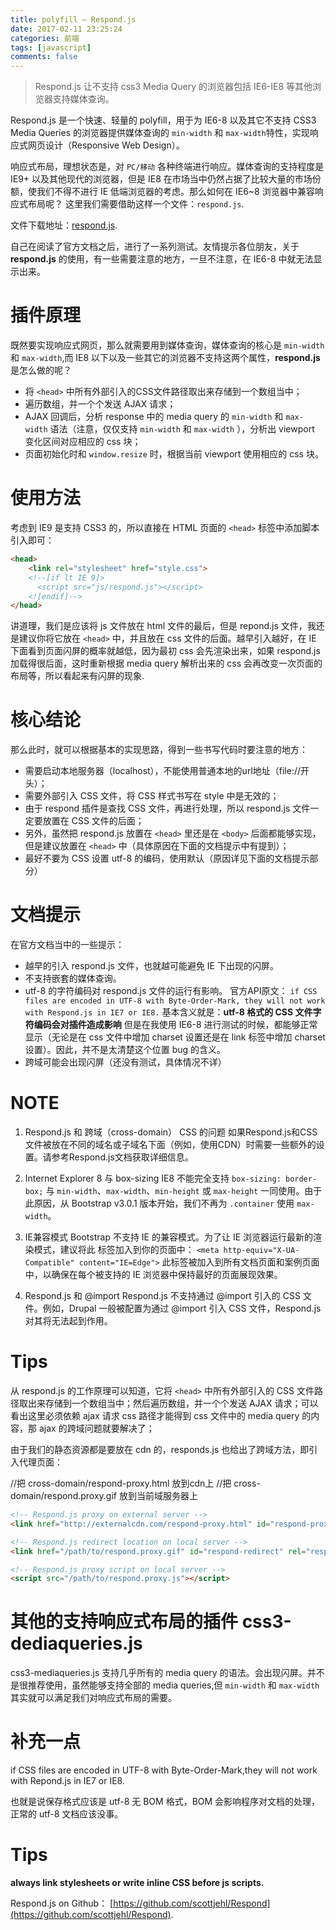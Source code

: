 ```yaml
---
title: polyfill — Respond.js
date: 2017-02-11 23:25:24
categories: 前端
tags: [javascript]
comments: false
---
```


> Respond.js 让不支持 css3 Media Query 的浏览器包括 IE6-IE8 等其他浏览器支持媒体查询。

Respond.js 是一个快速、轻量的 polyfill，用于为 IE6-8 以及其它不支持 CSS3 Media Queries 的浏览器提供媒体查询的 `min-width` 和 `max-width`特性，实现响应式网页设计（Responsive Web Design）。

<!-- more -->

响应式布局，理想状态是，对 `PC/移动` 各种终端进行响应。媒体查询的支持程度是 IE9+ 以及其他现代的浏览器，但是 IE8 在市场当中仍然占据了比较大量的市场份额，使我们不得不进行 IE 低端浏览器的考虑。那么如何在 IE6~8 浏览器中兼容响应式布局呢？
这里我们需要借助这样一个文件：`respond.js`.

文件下载地址：[respond.js](respond.js).

自己在阅读了官方文档之后，进行了一系列测试。友情提示各位朋友，关于 **respond.js** 的使用，有一些需要注意的地方，一旦不注意，在 IE6-8 中就无法显示出来。



# 插件原理
既然要实现响应式网页，那么就需要用到媒体查询，媒体查询的核心是 `min-width` 和 `max-width`,而 IE8 以下以及一些其它的浏览器不支持这两个属性，**respond.js** 是怎么做的呢？

* 将 `<head>` 中所有外部引入的CSS文件路径取出来存储到一个数组当中；
* 遍历数组，并一个个发送 AJAX 请求；
* AJAX 回调后，分析 response 中的 media query 的 `min-width` 和 `max-width` 语法（注意，仅仅支持 `min-width` 和 `max-width` ），分析出 viewport 变化区间对应相应的 css 块；
* 页面初始化时和 `window.resize` 时，根据当前 viewport 使用相应的 css 块。

# 使用方法
考虑到 IE9 是支持 CSS3 的，所以直接在 HTML 页面的 `<head>` 标签中添加脚本引入即可：


``` html
<head>
    <link rel="stylesheet" href="style.css">
    <!--[if lt IE 9]>
      <script src="js/respond.js"></script>
    <![endif]-->
</head>
```

讲道理，我们是应该将 js 文件放在 html 文件的最后，但是 repond.js 文件，我还是建议你将它放在 `<head>` 中，并且放在 css 文件的后面。越早引入越好，在 IE 下面看到页面闪屏的概率就越低，因为最初 css 会先渲染出来，如果 respond.js 加载得很后面，这时重新根据 media query 解析出来的 css 会再改变一次页面的布局等，所以看起来有闪屏的现象.


# 核心结论
那么此时，就可以根据基本的实现思路，得到一些书写代码时要注意的地方：
- 需要启动本地服务器（localhost），不能使用普通本地的url地址（file://开头）；
- 需要外部引入 CSS 文件，将 CSS 样式书写在 style 中是无效的；
- 由于 respond 插件是查找 CSS 文件，再进行处理，所以 respond.js 文件一定要放置在 CSS 文件的后面；
- 另外，虽然把 respond.js 放置在 `<head>` 里还是在 `<body>` 后面都能够实现，但是建议放置在 `<head>` 中（具体原因在下面的文档提示中有提到）；
- 最好不要为 CSS 设置 utf-8 的编码，使用默认（原因详见下面的文档提示部分）



# 文档提示
在官方文档当中的一些提示：
- 越早的引入 respond.js 文件，也就越可能避免 IE 下出现的闪屏。
- 不支持嵌套的媒体查询。
- utf-8 的字符编码对 respond.js 文件的运行有影响。
官方API原文：
`if CSS files are encoded in UTF-8 with Byte-Order-Mark, they will not work with Respond.js in IE7 or IE8.`
基本含义就是：**utf-8 格式的 CSS 文件字符编码会对插件造成影响**
但是在我使用 IE6-8 进行测试的时候，都能够正常显示（无论是在 css 文件中增加 charset 设置还是在 link 标签中增加 charset 设置）。因此，并不是太清楚这个位置 bug 的含义。
- 跨域可能会出现闪屏（还没有测试，具体情况不详）

# NOTE

1. Respond.js 和 跨域（cross-domain） CSS 的问题
如果Respond.js和CSS文件被放在不同的域名或子域名下面（例如，使用CDN）时需要一些额外的设置。请参考Respond.js文档获取详细信息。

2. Internet Explorer 8 与 box-sizing
IE8 不能完全支持 `box-sizing: border-box;` 与 `min-width`、`max-width`、`min-height` 或 `max-height` 一同使用。由于此原因，从 Bootstrap v3.0.1 版本开始，我们不再为 `.container` 使用 `max-width`。

3. IE兼容模式
Bootstrap 不支持 IE 的兼容模式。为了让 IE 浏览器运行最新的渲染模式，建议将此 标签加入到你的页面中：
`<meta http-equiv="X-UA-Compatible" content="IE=Edge">`
此标签被加入到所有文档页面和案例页面中，以确保在每个被支持的 IE 浏览器中保持最好的页面展现效果。

4. Respond.js 和 @import
Respond.js 不支持通过 @import 引入的 CSS 文件。例如，Drupal 一般被配置为通过 @import 引入 CSS 文件，Respond.js 对其将无法起到作用。

# Tips
从 respond.js 的工作原理可以知道，它将 `<head>` 中所有外部引入的 CSS 文件路径取出来存储到一个数组当中；然后遍历数组，并一个个发送 AJAX 请求；可以看出这里必须依赖 ajax 请求 css 路径才能得到 css 文件中的 media query 的内容，那 ajax 的跨域问题就要解决了；

由于我们的静态资源都是要放在 cdn 的，responds.js 也给出了跨域方法，即引入代理页面：

//把 cross-domain/respond-proxy.html 放到cdn上
//把 cross-domain/respond.proxy.gif 放到当前域服务器上

``` html
<!-- Respond.js proxy on external server -->
<link href="http://externalcdn.com/respond-proxy.html" id="respond-proxy" rel="respond-proxy" />

<!-- Respond.js redirect location on local server -->
<link href="/path/to/respond.proxy.gif" id="respond-redirect" rel="respond-redirect" />

<!-- Respond.js proxy script on local server -->
<script src="/path/to/respond.proxy.js"></script>
```


# 其他的支持响应式布局的插件  css3-dediaqueries.js
css3-mediaqueries.js 支持几乎所有的 media query 的语法。会出现闪屏。并不是很推荐使用，虽然能够支持全部的 media queries,但 `min-width` 和 `max-width` 其实就可以满足我们对响应式布局的需要。

# 补充一点
if CSS files are encoded in UTF-8 with Byte-Order-Mark,they will not work with Repond.js in IE7 or IE8.

也就是说保存格式应该是 utf-8 无 BOM 格式，BOM 会影响程序对文档的处理，正常的 utf-8 文档应该没事。


# Tips
**always link stylesheets or write inline CSS before js scripts.**

Respond.js on Github： [https://github.com/scottjehl/Respond](https://github.com/scottjehl/Respond).
